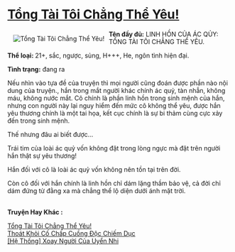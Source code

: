 <a href="https://utruyen.com/truyen/tong-tai-toi-chang-the-yeu/17363/" title="Tổng Tài Tôi Chẳng Thể Yêu!"><h1>Tổng Tài Tôi Chẳng Thể Yêu!</h1></a><div style="display:table"><img align="right" style="float: left; padding: 10px;" src="https://utruyen.com/images/story/200x260/tong-tai-toi-chang-the-yeu.jpg" alt="Tổng Tài Tôi Chẳng Thể Yêu!"><b>Tên đầy đủ:</b> LINH HỒN CỦA ÁC QỦY: TỔNG TÀI TÔI CHẲNG THỂ YÊU.<p></p><b>Thể loại: </b>21+, sắc, ngược, sủng, H+++, He, ngôn tình hiện đại.<p></p><b>Tình trạng:</b> đang ra<p></p>Nếu nhìn vào tựa đề của truyện thì mọi người cũng đoán được phần nào nội dung của truyện., hắn trong mắt người khác chính ác quỷ, tàn nhẫn, không máu, không nước mắt. Cô chính là phần linh hồn trong sinh mệnh của hắn, nhưng con người này lại nguy hiểm đến mức cô không thể yêu, được hắn yêu thương chính là một tai họa, kết cục chính là sự bi thảm cùng cực xảy đến trong sinh mệnh.<p></p>Thế nhưng đâu ai biết được...<p></p>Trái tim của loài ác quỷ vốn không đặt trong lòng ngực mà đặt trên người hắn thật sự yêu thương!<p></p>Hắn đối với cô là loài ác quỷ vốn không nên tồn tại trên đời.<p></p>Còn cô đối với hắn chính là linh hồn chỉ dám lặng thầm bảo vệ, cả đời chỉ dám đứng từ đằng xa mà chẳng thể lộ diện dưới ánh mặt trời.</div><p><br><b>Truyện Hay Khác :</b></p><a href="https://utruyen.com/truyen/tong-tai-toi-chang-the-yeu/17363/" alt="Tổng Tài Tôi Chẳng Thể Yêu!">Tổng Tài Tôi Chẳng Thể Yêu!</a><br/><a href="https://utruyen.com/truyen/thoat-khoi-co-chap-cuong-doc-chiem-duc/19375/" alt="Thoát Khỏi Cố Chấp Cuồng Độc Chiếm Dục">Thoát Khỏi Cố Chấp Cuồng Độc Chiếm Dục</a><br/><a href="https://github.com/quanluxury/ngontinh_top100/tree/master/19525" alt="[Hệ Thống] Xoay Người Của Uyển Nhi">[Hệ Thống] Xoay Người Của Uyển Nhi</a><br/>